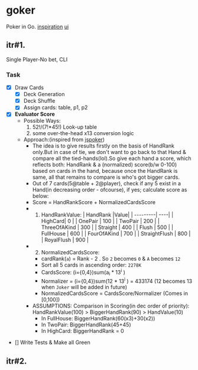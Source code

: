 # goker
Poker in Go.
[inspiration](https://github.com/notnil/joker)
[ui](https://jspoker.net/Room/Index/3)

## itr#1. 
Single Player-No bet, CLI

### Task
- [x] Draw Cards
    - [x] Deck Generation
    - [x] Deck Shuffle
    - [x] Assign cards: table, p1, p2
- [x] **Evaluator Score** 
    - Possible Ways: 
        1. 52!/(7!*45!) Look-up table 
        2. some over-the-head x13 conversion logic 
    - Approach:(inspired from [jspoker](https://github.com/danielpaz6/Poker-Hand-Evaluator))
        - The idea is to give results firstly on the basis of HandRank only.But in case of tie, we don't want to go back to that Hand & compare all the tied-hands(lol).So give each hand a score, which reflects both: HandRank & a (normalized) score(b/w 0-100) based on cards in the hand, because once the HandRank is same, all that remains to compare is who's got bigger cards.
        - Out of 7 cards(5@table + 2@player), check if any 5 exist in a Hand(in decreasing order - ofcourse), if yes; calculate score as below:
        - Score = HandRankScore + NormalizedCardsScore
        - 1. HandRankValue:
              | HandRank |Value|
              | ---------| ----|
              | HighCard| 0 |
              | OnePair | 100 |
              | TwoPair | 200 |
              | ThreeOfAKind | 300 |
              | Straight | 400 |
              | Flush | 500 |
              | FullHouse | 600 |
              | FourOfAKind  | 700 |
              | StraightFlush | 800 |
              | RoyalFlush    | 900 |
        - 2. NormalizedCardsScore: 
            - cardRank(`a`) = Rank - 2 . So `2` becomes `0` & `A` becomes `12`
            - Sort all 5 cards in ascending order: `2278K`
            - CardsScore: (i={0,4})sum(a<sub>i</sub> * 13<sup>i</sup> )
            - Normalizer = (i={0,4})sum(12 * 13<sup>i</sup> ) = 433174  (12 becomes 13 when `Joker` will be added in future)
            - NormalizedCardsScore = CardsScore/Normalizer  (Comes in [0,100])
        - ASSUMPTIONS: Comparison in Scoring(in dec order of priority): HandRankValue(100) > BiggerHandRank(90) > HandValue(10)
            - In FullHouse: BiggerHandRank(60(x3)+30(x2))
            - In TwoPair: BiggerHandRank(45+45)
            - In HighCard: BiggerHandRank = 0
        
- [] Write Tests & Make all Green

## itr#2.